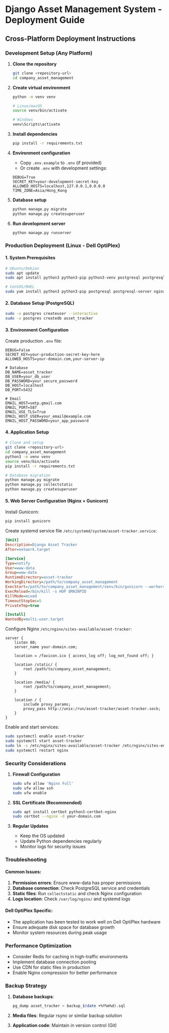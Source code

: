 # Django Asset Management System - Deployment Guide

## Cross-Platform Deployment Instructions

### Development Setup (Any Platform)

1. **Clone the repository**
   ```bash
   git clone <repository-url>
   cd company_asset_management
   ```

2. **Create virtual environment**
   ```bash
   python -m venv venv
   
   # Linux/macOS
   source venv/bin/activate
   
   # Windows
   venv\Scripts\activate
   ```

3. **Install dependencies**
   ```bash
   pip install -r requirements.txt
   ```

4. **Environment configuration**
   - Copy `.env.example` to `.env` (if provided)
   - Or create `.env` with development settings:
   ```
   DEBUG=True
   SECRET_KEY=your-development-secret-key
   ALLOWED_HOSTS=localhost,127.0.0.1,0.0.0.0
   TIME_ZONE=Asia/Hong_Kong
   ```

5. **Database setup**
   ```bash
   python manage.py migrate
   python manage.py createsuperuser
   ```

6. **Run development server**
   ```bash
   python manage.py runserver
   ```

### Production Deployment (Linux - Dell OptiPlex)

#### 1. System Prerequisites
```bash
# Ubuntu/Debian
sudo apt update
sudo apt install python3 python3-pip python3-venv postgresql postgresql-contrib nginx

# CentOS/RHEL
sudo yum install python3 python3-pip postgresql postgresql-server nginx
```

#### 2. Database Setup (PostgreSQL)
```bash
sudo -u postgres createuser --interactive
sudo -u postgres createdb asset_tracker
```

#### 3. Environment Configuration
Create production `.env` file:
```
DEBUG=False
SECRET_KEY=your-production-secret-key-here
ALLOWED_HOSTS=your-domain.com,your-server-ip

# Database
DB_NAME=asset_tracker
DB_USER=your_db_user
DB_PASSWORD=your_secure_password
DB_HOST=localhost
DB_PORT=5432

# Email
EMAIL_HOST=smtp.gmail.com
EMAIL_PORT=587
EMAIL_USE_TLS=True
EMAIL_HOST_USER=your_email@example.com
EMAIL_HOST_PASSWORD=your_app_password
```

#### 4. Application Setup
```bash
# Clone and setup
git clone <repository-url>
cd company_asset_management
python3 -m venv venv
source venv/bin/activate
pip install -r requirements.txt

# Database migration
python manage.py migrate
python manage.py collectstatic
python manage.py createsuperuser
```

#### 5. Web Server Configuration (Nginx + Gunicorn)
Install Gunicorn:
```bash
pip install gunicorn
```

Create systemd service file `/etc/systemd/system/asset-tracker.service`:
```ini
[Unit]
Description=Django Asset Tracker
After=network.target

[Service]
Type=notify
User=www-data
Group=www-data
RuntimeDirectory=asset-tracker
WorkingDirectory=/path/to/company_asset_management
ExecStart=/path/to/company_asset_management/venv/bin/gunicorn --workers 3 --bind unix:/run/asset-tracker/asset-tracker.sock asset_tracker.wsgi:application
ExecReload=/bin/kill -s HUP $MAINPID
KillMode=mixed
TimeoutStopSec=5
PrivateTmp=true

[Install]
WantedBy=multi-user.target
```

Configure Nginx `/etc/nginx/sites-available/asset-tracker`:
```nginx
server {
    listen 80;
    server_name your-domain.com;

    location = /favicon.ico { access_log off; log_not_found off; }
    
    location /static/ {
        root /path/to/company_asset_management;
    }
    
    location /media/ {
        root /path/to/company_asset_management;
    }

    location / {
        include proxy_params;
        proxy_pass http://unix:/run/asset-tracker/asset-tracker.sock;
    }
}
```

Enable and start services:
```bash
sudo systemctl enable asset-tracker
sudo systemctl start asset-tracker
sudo ln -s /etc/nginx/sites-available/asset-tracker /etc/nginx/sites-enabled
sudo systemctl restart nginx
```

### Security Considerations

1. **Firewall Configuration**
   ```bash
   sudo ufw allow 'Nginx Full'
   sudo ufw allow ssh
   sudo ufw enable
   ```

2. **SSL Certificate (Recommended)**
   ```bash
   sudo apt install certbot python3-certbot-nginx
   sudo certbot --nginx -d your-domain.com
   ```

3. **Regular Updates**
   - Keep the OS updated
   - Update Python dependencies regularly
   - Monitor logs for security issues

### Troubleshooting

#### Common Issues:
1. **Permission errors**: Ensure www-data has proper permissions
2. **Database connection**: Check PostgreSQL service and credentials
3. **Static files**: Run `collectstatic` and check Nginx configuration
4. **Logs location**: Check `/var/log/nginx/` and systemd logs

#### Dell OptiPlex Specific:
- The application has been tested to work well on Dell OptiPlex hardware
- Ensure adequate disk space for database growth
- Monitor system resources during peak usage

### Performance Optimization
- Consider Redis for caching in high-traffic environments
- Implement database connection pooling
- Use CDN for static files in production
- Enable Nginx compression for better performance

### Backup Strategy
1. **Database backups**:
   ```bash
   pg_dump asset_tracker > backup_$(date +%Y%m%d).sql
   ```

2. **Media files**: Regular rsync or similar backup solution

3. **Application code**: Maintain in version control (Git)